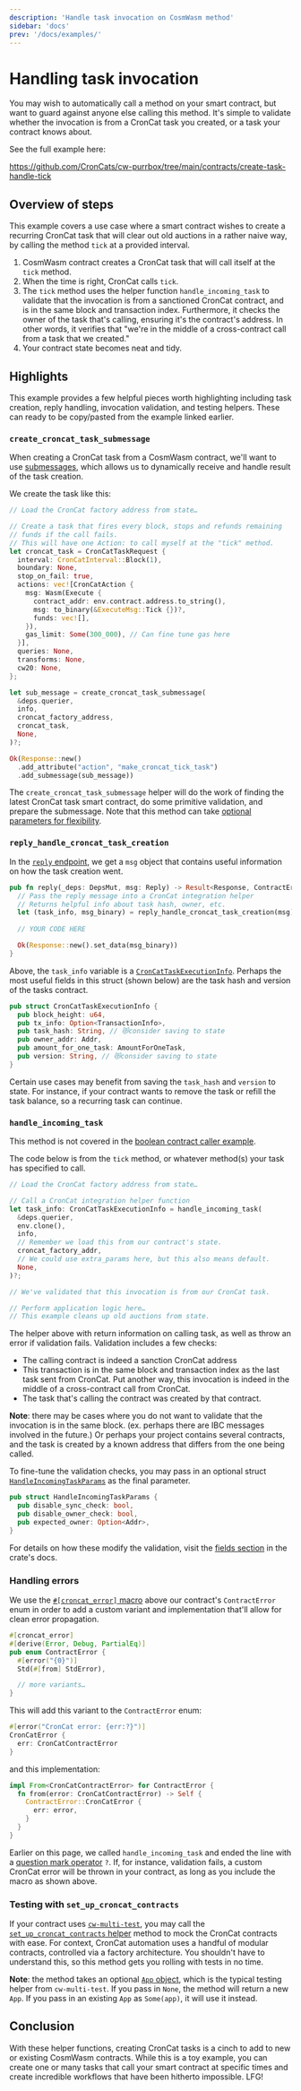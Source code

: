 ```yaml
---
description: 'Handle task invocation on CosmWasm method'
sidebar: 'docs'
prev: '/docs/examples/'
---
```


# Handling task invocation

You may wish to automatically call a method on your smart contract, but want to guard against anyone else calling this method. It's simple to validate whether the invocation is from a CronCat task you created, or a task your contract knows about.

See the full example here:

https://github.com/CronCats/cw-purrbox/tree/main/contracts/create-task-handle-tick

## Overview of steps

This example covers a use case where a smart contract wishes to create a recurring CronCat task that will clear out old auctions in a rather naive way, by calling the method `tick` at a provided interval.

1. CosmWasm contract creates a CronCat task that will call itself at the `tick` method.
2. When the time is right, CronCat calls `tick`.
3. The `tick` method uses the helper function `handle_incoming_task` to validate that the invocation is from a sanctioned CronCat contract, and is in the same block and transaction index. Furthermore, it checks the owner of the task that's calling, ensuring it's the contract's address. In other words, it verifies that "we're in the middle of a cross-contract call from a task that we created."
4. Your contract state becomes neat and tidy.

## Highlights

This example provides a few helpful pieces worth highlighting including task creation, reply handling, invocation validation, and testing helpers. These can ready to be copy/pasted from the example linked earlier.

### `create_croncat_task_submessage`

When creating a CronCat task from a CosmWasm contract, we'll want to use [submessages](https://book.cosmwasm.com/actor-model/contract-as-actor.html#sending-submessages), which allows us to dynamically receive and handle result of the task creation.

We create the task like this:

```rust
// Load the CronCat factory address from state…

// Create a task that fires every block, stops and refunds remaining
// funds if the call fails.
// This will have one Action: to call myself at the "tick" method.
let croncat_task = CronCatTaskRequest {
  interval: CronCatInterval::Block(1),
  boundary: None,
  stop_on_fail: true,
  actions: vec![CronCatAction {
    msg: Wasm(Execute {
      contract_addr: env.contract.address.to_string(), 
      msg: to_binary(&ExecuteMsg::Tick {})?,
      funds: vec![],
    }), 
    gas_limit: Some(300_000), // Can fine tune gas here
  }],
  queries: None,
  transforms: None,
  cw20: None,
};

let sub_message = create_croncat_task_submessage(
  &deps.querier,
  info,
  croncat_factory_address,
  croncat_task,
  None,
)?;

Ok(Response::new()
  .add_attribute("action", "make_croncat_tick_task")
  .add_submessage(sub_message))
```

The `create_croncat_task_submessage` helper will do the work of finding the latest CronCat task smart contract, do some primitive validation, and prepare the submessage. Note that this method can take [optional parameters for flexibility](https://docs.rs/croncat-integration-utils/latest/croncat_integration_utils/types/struct.CronCatTaskSubmessageParams.html).

### `reply_handle_croncat_task_creation`

In the [`reply` endpoint](https://book.cosmwasm.com/actor-model/contract-as-actor.html?highlight=reply#reply-handling), we get a `msg` object that contains useful information on how the task creation went.

```rust
pub fn reply(_deps: DepsMut, msg: Reply) -> Result<Response, ContractError> {
  // Pass the reply message into a CronCat integration helper
  // Returns helpful info about task hash, owner, etc.
  let (task_info, msg_binary) = reply_handle_croncat_task_creation(msg)?;
    
  // YOUR CODE HERE

  Ok(Response::new().set_data(msg_binary))
}
```

Above, the `task_info` variable is a [`CronCatTaskExecutionInfo`](https://docs.rs/croncat-integration-utils/1.0.0/croncat_integration_utils/struct.CronCatTaskExecutionInfo.html). Perhaps the most useful fields in this struct (shown below) are the task hash and version of the tasks contract.

```rust
pub struct CronCatTaskExecutionInfo {
  pub block_height: u64,
  pub tx_info: Option<TransactionInfo>,
  pub task_hash: String, // 😻consider saving to state
  pub owner_addr: Addr,
  pub amount_for_one_task: AmountForOneTask,
  pub version: String, // 😻consider saving to state
}
```

Certain use cases may benefit from saving the `task_hash` and `version` to state. For instance, if your contract wants to remove the task or refill the task balance, so a recurring task can continue.

### `handle_incoming_task`

This method is not covered in the [boolean contract caller example](/docs/examples/).

The code below is from the `tick` method, or whatever method(s) your task has specified to call.

```rust
// Load the CronCat factory address from state… 

// Call a CronCat integration helper function
let task_info: CronCatTaskExecutionInfo = handle_incoming_task(
  &deps.querier,
  env.clone(),
  info,
  // Remember we load this from our contract's state.
  croncat_factory_addr,
  // We could use extra_params here, but this also means default.
  None,
)?;

// We've validated that this invocation is from our CronCat task.

// Perform application logic here…
// This example cleans up old auctions from state.
```

The helper above with return information on calling task, as well as throw an error if validation fails. Validation includes a few checks:

- The calling contract is indeed a sanction CronCat address
- This transaction is in the same block and transaction index as the last task sent from CronCat. Put another way, this invocation is indeed in the middle of a cross-contract call from CronCat.
- The task that's calling the contract was created by that contract.

**Note**: there may be cases where you do not want to validate that the invocation is in the same block. (ex. perhaps there are IBC messages involved in the future.) Or perhaps your project contains several contracts, and the task is created by a known address that differs from the one being called.

To fine-tune the validation checks, you may pass in an optional struct [`HandleIncomingTaskParams`](https://docs.rs/croncat-integration-utils/1.0.0/croncat_integration_utils/types/struct.HandleIncomingTaskParams.html) as the final parameter.

```rust
pub struct HandleIncomingTaskParams {
  pub disable_sync_check: bool,
  pub disable_owner_check: bool,
  pub expected_owner: Option<Addr>,
}
```

For details on how these modify the validation, visit the [fields section](https://docs.rs/croncat-integration-utils/latest/croncat_integration_utils/types/struct.HandleIncomingTaskParams.html#fields) in the crate's docs.

### Handling errors

We use the [`#[croncat_error]` macro](https://docs.rs/croncat-errors-macro/latest/croncat_errors_macro/attr.croncat_error.html) above our contract's `ContractError` enum in order to add a custom variant and implementation that'll allow for clean error propagation.

```rust
#[croncat_error]
#[derive(Error, Debug, PartialEq)]
pub enum ContractError {
  #[error("{0}")]
  Std(#[from] StdError),

  // more variants…
}
```

This will add this variant to the `ContractError` enum:

```rust
#[error("CronCat error: {err:?}")]
CronCatError {
  err: CronCatContractError
}
```

and this implementation:

```rust
impl From<CronCatContractError> for ContractError {
  fn from(error: CronCatContractError) -> Self {
    ContractError::CronCatError {
      err: error,
    }
  }
}
```

Earlier on this page, we called `handle_incoming_task` and ended the line with a [question mark operator](https://doc.rust-lang.org/reference/expressions/operator-expr.html#the-question-mark-operator) `?`. If, for instance, validation fails, a custom CronCat error will be thrown in your contract, as long as you include the macro as shown above.

### Testing with `set_up_croncat_contracts`

If your contract uses [`cw-multi-test`](https://book.cosmwasm.com/basics/execute.html?highlight=cw-multi-test#custom-error-and-multi-test), you may call the [`set_up_croncat_contracts` helper](https://docs.rs/croncat-integration-utils/latest/croncat_integration_utils/task_creation/fn.get_latest_croncat_contract.html) method to mock the CronCat contracts with ease. For context, CronCat automation uses a handful of modular contracts, controlled via a factory architecture. You shouldn't have to understand this, so this method gets you rolling with tests in no time.

**Note**: the method takes an optional [`App` object](https://docs.rs/cw-multi-test/latest/cw_multi_test/struct.App.html), which is the typical testing helper from `cw-multi-test`. If you pass in `None`, the method will return a new `App`. If you pass in an existing `App` as `Some(app)`, it will use it instead.

## Conclusion

With these helper functions, creating CronCat tasks is a cinch to add to new or existing CosmWasm contracts. While this is a toy example, you can create one or many tasks that call your smart contract at specific times and create incredible workflows that have been hitherto impossible. LFG!
